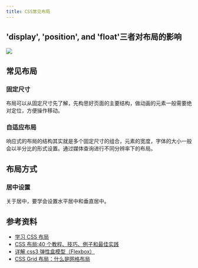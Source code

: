 ```yaml
---
title: CSS常见布局
---
```


## 'display', 'position', and 'float'三者对布局的影响

![](https://cdn.jsdelivr.net/gh/ViktorWong/imgbed/img/20210401104750.png)

## 常见布局

### 固定尺寸

布局可以从固定尺寸先了解，先构思好页面的主要结构，做动画的元素一般需要绝对定位，方便操作移动。

### 自适应布局

响应式的布局的结构其实就是多个固定尺寸的组合，元素的宽度，字体的大小一般会以半分比的形式设置。通过媒体查询进行不同分辨率下的布局。

## 布局方式

### 居中设置

关于居中，要学会设置水平居中和垂直居中。

## 参考资料

- [学习 CSS 布局](https://zh.learnlayout.com/)
- [CSS 布局:40 个教程、技巧、例子和最佳实践](https://coolshell.cn/articles/6840.html)
- [详解 css3 弹性盒模型（Flexbox）](https://segmentfault.com/a/1190000000707526)
- [CSS Grid 布局：什么是网格布局](https://segmentfault.com/a/1190000002437544)
